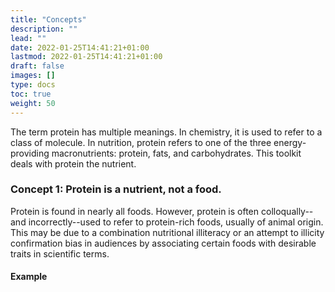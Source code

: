 ```yaml
---
title: "Concepts"
description: ""
lead: ""
date: 2022-01-25T14:41:21+01:00
lastmod: 2022-01-25T14:41:21+01:00
draft: false
images: []
type: docs
toc: true
weight: 50
---
```


The term protein has multiple meanings. In chemistry, it is used to refer to a class of molecule. In nutrition, protein refers to one of the three energy-providing macronutrients: protein, fats, and carbohydrates. This toolkit deals with protein the nutrient.

### Concept 1: Protein is a nutrient, not a food.
Protein is found in nearly all foods. However, protein is often colloqually--and incorrectly--used to refer to protein-rich foods, usually of animal origin. This may be due to a combination nutritional illiteracy or an attempt to illicity confirmation bias in audiences by associating certain foods with desirable traits in scientific terms.

#### Example


